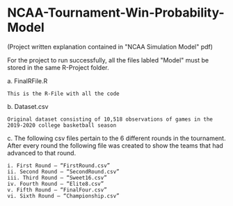 # NCAA-Tournament-Win-Probability-Model

(Project written explanation contained in "NCAA Simulation Model" pdf)

For the project to run successfully, all the files labled "Model" must be stored in the same R-Project folder.

  a. FinalRFile.R

    This is the R-File with all the code
  b. Dataset.csv
  
    Original dataset consisting of 10,518 observations of games in the 2019-2020 college basketball season

  c. The following csv files pertain to the 6 different rounds in the tournament. After every round the following file was 
  created to show the teams that had advanced to that round.

    i. First Round – “FirstRound.csv”
    ii. Second Round – “SecondRound.csv”
    iii. Third Round – “Sweet16.csv”
    iv. Fourth Round – “Elite8.csv”
    v. Fifth Round – “FinalFour.csv”
    vi. Sixth Round – “Championship.csv”

